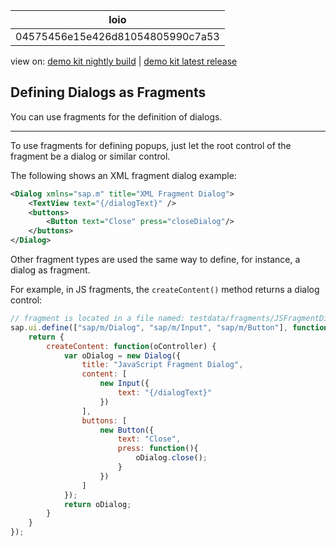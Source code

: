 <!-- loio04575456e15e426d81054805990c7a53 -->

| loio |
| -----|
| 04575456e15e426d81054805990c7a53 |

<div id="loio">

view on: [demo kit nightly build](https://openui5nightly.hana.ondemand.com/topic/04575456e15e426d81054805990c7a53) | [demo kit latest release](https://sdk.openui5.org/topic/04575456e15e426d81054805990c7a53)</div>

## Defining Dialogs as Fragments

You can use fragments for the definition of dialogs.

***

To use fragments for defining popups, just let the root control of the fragment be a dialog or similar control.

The following shows an XML fragment dialog example:

```xml
<Dialog xmlns="sap.m" title="XML Fragment Dialog">
    <TextView text="{/dialogText}" />
    <buttons>
        <Button text="Close" press="closeDialog"/>
    </buttons>
</Dialog>
```

Other fragment types are used the same way to define, for instance, a dialog as fragment.

For example, in JS fragments, the `createContent()` method returns a dialog control:

```js
// fragment is located in a file named: testdata/fragments/JSFragmentDialog.fragment.js,
sap.ui.define(["sap/m/Dialog", "sap/m/Input", "sap/m/Button"], function(Dialog, Input, Button) {
    return {
        createContent: function(oController) {
            var oDialog = new Dialog({
                title: "JavaScript Fragment Dialog",
                content: [
                    new Input({
                        text: "{/dialogText}"
                    })
                ],
                buttons: [
                    new Button({
                        text: "Close",
                        press: function(){
                            oDialog.close();
                        }
                    })
                ]
            });
            return oDialog;
        }
    }
});
```

